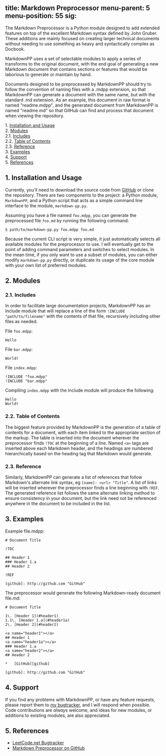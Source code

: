 title: Markdown Preprocessor
menu-parent: 5
menu-position: 55
sig:
---

The Markdown Preprocessor is a Python module designed to add extended features
on top of the excellent Markdown syntax defined by John Gruber.  These additions
are mainly focused on creating larger technical documents without needing to use
something as heavy and syntactically complex as Docbook.

MarkdownPP uses a set of selectable modules to apply a series of transforms to
the original document, with the end goal of generating a new Markdown document
that contains sections or features that would be laborious to generate or
maintain by hand.

Documents designed to be preprocessed by MarkdownPP should try to follow the
convention of naming files with a .mdpp extension, so that MarkdownPP can
generate a document with the same name, but with the standard .md extension.
As an example, this document in raw format is named "readme.mdpp", and the
generated document from MarkdownPP is named "readme.md" so that GitHub can find
and process that document when viewing the repository.

1\.  [Installation and Usage](#installationandusage)  
2\.  [Modules](#modules)  
2.1\.  [Includes](#includes)  
2.2\.  [Table of Contents](#tableofcontents)  
2.3\.  [Reference](#reference)  
3\.  [Examples](#examples)  
4\.  [Support](#support)  
5\.  [References](#references)  

<a name="installationandusage"></a>

1\. Installation and Usage
----------------------

Currently, you'll need to download the source code from [GitHub][2] or clone
the repository.  There are two components to the project: a Python module,
`MarkdownPP`, and a Python script that acts as a simple command line interface
to the module, `markdown-pp.py`.

Assuming you have a file named `foo.mdpp`, you can generate the preprocessed
file `foo.md` by running the following command:

    $ path/to/markdown-pp.py foo.mdpp foo.md

Because the current CLI script is very simple, it just automatically selects
all available modules for the preprocessor to use.  I will eventually get to
the point of adding command parameters and switches to select modules.  In the
mean time, if you only want to use a subset of modules, you can either modify
`markdown-pp.py` directly, or duplicate its usage of the core module with your
own list of preferred modules.

<a name="modules"></a>

2\. Modules
--------

<a name="includes"></a>

### 2.1\. Includes

In order to facilitate large documentation projects, MarkdownPP has an Include
module that will replace a line of the form `!INCLUDE "path/to/filename"` with
the contents of that file, recursively including other files as needed.

File `foo.mdpp`:

	Hello

File `bar.mdpp`:

	World!

File `index.mdpp`:

	!INCLUDE "foo.mdpp"
	!INCLUDE "bar.mdpp"

Compiling `index.mdpp` with the Include module will produce the following:

	Hello
	World!

<a name="tableofcontents"></a>

### 2.2\. Table of Contents

The biggest feature provided by MarkdownPP is the generation of a table of
contents for a document, with each item linked to the appropriate section of the
markup.  The table is inserted into the document wherever the preprocessor finds
`!TOC` at the beginning of a line.  Named `<a>` tags are inserted above each
Markdown header, and the headings are numbered hierarchically based on the
heading tag that Markdown would generate.

<a name="reference"></a>

### 2.3\. Reference

Similarly, MarkdownPP can generate a list of references that follow Markdown's
alternate link syntax, eg `[name]: <url> "Title"`.  A list of links will be
inserted wherever the preprocessor finds a line beginning with `!REF`.  The
generated reference list follows the same alternate linking method to ensure
consistency in your document, but the link need not be referenced anywhere in
the document to be included in the list.

<a name="examples"></a>

3\. Examples
--------

Example file.mdpp:

	# Document Title

	!TOC

	## Header 1
	### Header 1.a
	## Header 2

	!REF

	[github]: http://github.com "GitHub"

The preprocessor would generate the following Markdown-ready document file.md:

	# Document Title

	1\. [Header 1](#header1)
	1.1\. [Header 1.a](#header1a)
	2\. [Header 2](#header2)

	<a name="header1"></a>
	## Header 1
	<a name="header1a"></a>
	### Header 1.a
	<a name="header2"></a>
	## Header 2

	*	[GitHub][github]

	[github]: http://github.com "GitHub"

<a name="support"></a>

4\. Support
-------

If you find any problems with MarkdownPP, or have any feature requests, please
report them to [my bugtracker][1], and I will respond when possible.  Code
contributions are *always* welcome, and ideas for new modules, or additions to
existing modules, are also appreciated.

<a name="references"></a>

5\. References
----------

*	[LeetCode.net Bugtracker][1]
*	[Markdown Preprocessor on GitHub][2]

[1]: http://leetcode.net/mantis "LeetCode.net Bugtracker"
[2]: http://github.com/jreese/markdown-pp "Markdown Preprocessor on GitHub"

